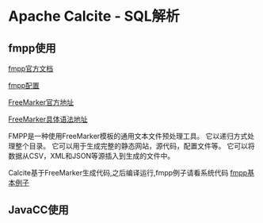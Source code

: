 # Apache Calcite - SQL解析

## fmpp使用
[fmpp官方文档](http://fmpp.sourceforge.net/)

[fmpp配置](http://fmpp.sourceforge.net/settings.htm)

[FreeMarker官方地址](http://freemarker.foofun.cn/index.html)

[FreeMarker具体语法地址](http://freemarker.foofun.cn/dgui_template_exp.html)

FMPP是一种使用FreeMarker模板的通用文本文件预处理工具。
它以递归方式处理整个目录。
它可以用于生成完整的静态网站，源代码，配置文件等。
它可以将数据从CSV，XML和JSON等源插入到生成的文件中。

Calcite基于FreeMarker生成代码,之后编译运行,fmpp例子请看系统代码
[fmpp基本例子](/calcite-tutorial-2-parser/parser-1-fmpp-tutorial/README.md)

## JavaCC使用






